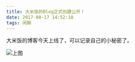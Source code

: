 ```yaml
---
title: 大米饭的Blog正式创建公开！
date: 2017-08-17 14:52:18
tags: 闲聊
---
```


大米饭的博客今天上线了，可以记录自己的小秘密了。

![上图](/assets/photos/动物/Koala.jpg)


